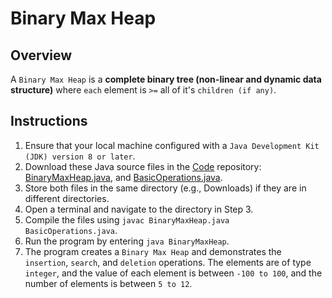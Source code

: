 # Binary Max Heap

## Overview 
A `Binary Max Heap` is a **complete binary tree (non-linear and dynamic data structure)** where `each` element is `>=` all of it's `children (if any)`.

## Instructions
1. Ensure that your local machine configured with a `Java Development Kit (JDK) version 8 or later`.
2. Download these Java source files in the [Code](https://github.com/shumarb/code/tree/main) repository: [BinaryMaxHeap.java](https://github.com/shumarb/code/tree/main/code/data-structures/BinaryMaxHeap.java), and [BasicOperations.java](https://github.com/shumarb/code/tree/main/code/BasicOperations.java).
3. Store both files in the same directory (e.g., Downloads) if they are in different directories.
4. Open a terminal and navigate to the directory in Step 3.
5. Compile the files using `javac BinaryMaxHeap.java BasicOperations.java`.
6. Run the program by entering `java BinaryMaxHeap`.
7. The program creates a `Binary Max Heap` and demonstrates the `insertion`, `search`, and `deletion` operations. The elements are of type `integer`, and the value of each element is between `-100 to 100`, and the number of elements is between `5 to 12`.
